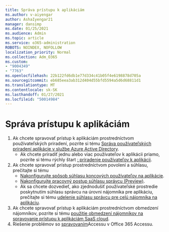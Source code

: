 ```yaml
---
title: Správa prístupu k aplikáciám
ms.author: v-aiyengar
author: AshaIyengar21
manager: dansimp
ms.date: 01/25/2021
ms.audience: Admin
ms.topic: article
ms.service: o365-administration
ROBOTS: NOINDEX, NOFOLLOW
localization_priority: Normal
ms.collection: Adm_O365
ms.custom:
- "9004349"
- "7763"
ms.openlocfilehash: 22b122fd6db1e77d334c41b05f4e6198878d705a
ms.sourcegitcommit: eb685eea3ab312d404d55bfd5594a5d6d68811d1
ms.translationtype: MT
ms.contentlocale: sk-SK
ms.lasthandoff: 01/27/2021
ms.locfileid: "50014984"
---
```

# <a name="manage-application-access"></a>Správa prístupu k aplikáciám

1. Ak chcete spravovať prístup k aplikáciám prostredníctvom používateľských priradení, pozrite si tému [Správa používateľských priradení aplikácie v službe Azure Active Directory](https://docs.microsoft.com/azure/active-directory/manage-apps/assign-user-or-group-access-portal).
    - Ak chcete priradiť jednu alebo viac používateľov k aplikácii priamo, pozrite si tému rýchly štart [: priradenie používateľov k aplikácii](https://docs.microsoft.com/azure/active-directory/manage-apps/assign-user-or-group-access-portal).
1. Ak chcete spravovať prístup prostredníctvom povolení a súhlasu, prečítajte si tému
    - [Nakonfigurujte spôsob súhlasu koncových používateľov na aplikácie](https://docs.microsoft.com/azure/active-directory/manage-apps/configure-user-consent?tabs=azure-portal). 
    - [Nakonfigurujte pracovný postup súhlasu správcu (Preview)](https://docs.microsoft.com/zure/active-directory/manage-apps/configure-admin-consent-workflow). 
    - Ak sa chcete dozvedieť, ako zjednodušiť používateľské prostredie poskytnutím súhlasu správcu na úrovni nájomníka pre aplikáciu, prečítajte si tému [udelenie súhlasu správcu pre celú nájomníka na aplikáciu](https://docs.microsoft.com/azure/active-directory/manage-apps/grant-admin-consent). 
1. Ak chcete spravovať prístup k aplikáciám prostredníctvom obmedzení nájomníkov, pozrite si tému [použitie obmedzení nájomníkov na spravovanie prístupu k aplikáciám SaaS cloud](https://docs.microsoft.com/azure/active-directory/manage-apps/tenant-restrictions). 
1. Riešenie problémov so [spravovaním](https://docs.microsoft.com/office365/troubleshoot/access-management/cannot-add-guest-users-in-m365-admin-center)Accessu v Office 365 Accessu.

